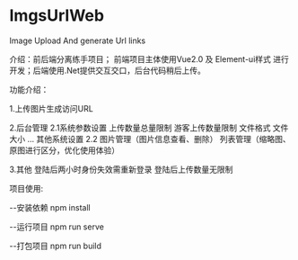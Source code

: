 # ImgsUrlWeb

 Image Upload And generate Url links
 
 介绍：前后端分离练手项目；
 前端项目主体使用Vue2.0 及 Element-ui样式 进行开发；后端使用.Net提供交互交口，后台代码稍后上传。
 
功能介绍：
 
 1.上传图片生成访问URL
 
 2.后台管理
   2.1系统参数设置
     上传数量总量限制
     游客上传数量限制
     文件格式
     文件大小
     ...
     其他系统设置
   2.2
     图片管理（图片信息查看、删除）
     列表管理（缩略图、原图进行区分，优化使用体验）

3.其他
  登陆后两小时身份失效需重新登录
  登陆后上传数量无限制
  
  
项目使用:

  --安装依赖
  npm install

  --运行项目
  npm run serve

  --打包项目
  npm run build
